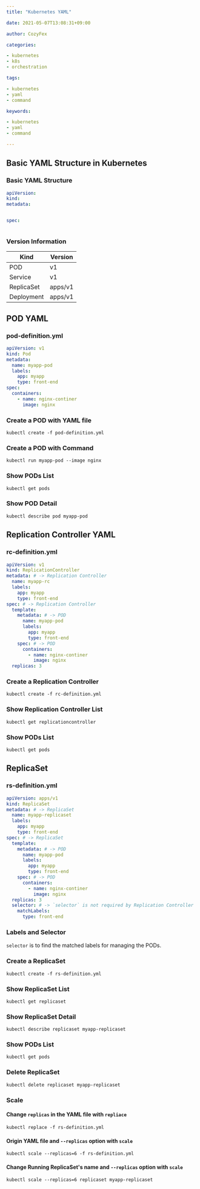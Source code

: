 ```yaml
---
title: "Kubernetes YAML"

date: 2021-05-07T13:08:31+09:00

author: CozyFex

categories:

- kubernetes
- k8s
- orchestration

tags:

- kubernetes
- yaml
- command

keywords:

- kubernetes
- yaml
- command

---
```


## Basic YAML Structure in Kubernetes

### Basic YAML Structure

```yaml
apiVersion:
kind:
metadata:


spec:



```

### Version Information

| Kind       | Version |
| ---------- | ------- |
| POD        | v1      |
| Service    | v1      |
| ReplicaSet | apps/v1 |
| Deployment | apps/v1 |

## POD YAML

### pod-definition.yml

```yaml
apiVersion: v1
kind: Pod
metadata:
  name: myapp-pod
  labels:
    app: myapp
    type: front-end
spec:
  containers:
    - name: nginx-continer
      image: nginx
```

### Create a POD with YAML file

```shell
kubectl create -f pod-definition.yml
```

### Create a POD with Command

```shell
kubectl run myapp-pod --image nginx
```

### Show PODs List

```shell
kubectl get pods
```

### Show POD Detail

```shell
kubectl describe pod myapp-pod
```

## Replication Controller YAML

### rc-definition.yml

```yaml
apiVersion: v1
kind: ReplicationController
metadata: # -> Replication Controller
  name: myapp-rc
  labels:
    app: myapp
    type: front-end
spec: # -> Replication Controller
  template:
    metadata: # -> POD
      name: myapp-pod
      labels:
        app: myapp
        type: front-end
    spec: # -> POD
      containers:
        - name: nginx-continer
          image: nginx
  replicas: 3
```

### Create a Replication Controller

```shell
kubectl create -f rc-definition.yml
```

### Show Replication Controller List

```shell
kubectl get replicationcontroller
```

### Show PODs List

```shell
kubectl get pods
```

## ReplicaSet

### rs-definition.yml

```yaml
apiVersion: apps/v1
kind: ReplicaSet
metadata: # -> ReplicaSet
  name: myapp-replicaset
  labels:
    app: myapp
    type: front-end
spec: # -> ReplicaSet
  template:
    metadata: # -> POD
      name: myapp-pod
      labels:
        app: myapp
        type: front-end
    spec: # -> POD
      containers:
        - name: nginx-continer
          image: nginx
  replicas: 3
  selector: # -> `selector` is not required by Replication Controller
    matchLabels:
      type: front-end
```

### Labels and Selector

`selector` is to find the matched labels for managing the PODs.

### Create a ReplicaSet

```shell
kubectl create -f rs-definition.yml
```

### Show ReplicaSet List

```shell
kubectl get replicaset
```

### Show ReplicaSet Detail

```shell
kubectl describe replicaset myapp-replicaset
```

### Show PODs List

```shell
kubectl get pods
```

### Delete ReplicaSet

```shell
kubectl delete replicaset myapp-replicaset
```

### Scale

#### Change `replicas` in the YAML file with `repliace`

```shell
kubectl replace -f rs-definition.yml
```

#### Origin YAML file and `--replicas` option with `scale`

```shell
kubectl scale --replicas=6 -f rs-definition.yml
```

#### Change Running ReplicaSet's name and `--replicas` option with `scale`

```shell
kubectl scale --replicas=6 replicaset myapp-replicaset
```

